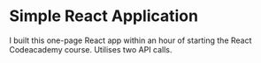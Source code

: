 # Simple React Application
I built this one-page React app within an hour of starting the React Codeacademy course.
Utilises two API calls.



